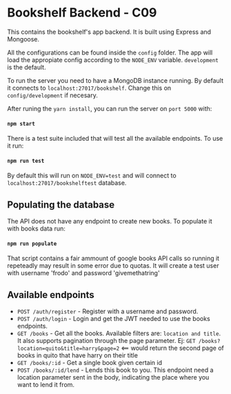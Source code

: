# Bookshelf Backend - C09

This contains the bookshelf's app backend. It is built using Express and Mongoose.

All the configurations can be found inside the `config` folder. The app will load the appropiate config according to the `NODE_ENV`  variable. `development` is the default.

To run the server you need to have a MongoDB instance running. By default it connects to `localhost:27017/bookshelf`. Change this on `config/development` if necesary.

After runing the `yarn install`, you can run the server on `port 5000` with:

  #### `npm start`


There is a test suite included that will test all the available endpoints. To use it run:  

  #### `npm run test`

By default this will run on `NODE_ENV=test` and will connect to `localhost:27017/bookshelftest` database.


## Populating the database

The API does not have any endpoint to create new books. To populate it with books data run:

  #### `npm run populate` 

That script contains a fair ammount of google books API calls so running it repeteadly may result in some error due to quotas. It will create a test user with username 'frodo' and password 'givemethatring'

## Available endpoints

- `POST /auth/register` - Register with a username and password.
- `POST /auth/login` - Login and get the JWT needed to use the books endpoints.
- `GET /books` - Get all the books. Available filters are: `location and title`. It also supports pagination through the page parameter. Ej: `GET /books?location=quito&title=harry&page=2` <== would return the second page of books in quito that have harry on their title
- `GET /books/:id` - Get a single book given certain id
- `POST /books/:id/lend` - Lends this book to you. This endpoint need a location parameter sent in the body, indicating the place where you want to lend it from.

